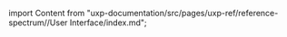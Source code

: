 
import Content from "uxp-documentation/src/pages/uxp-ref/reference-spectrum//User Interface/index.md";

<Content query="product=photoshop"/>
